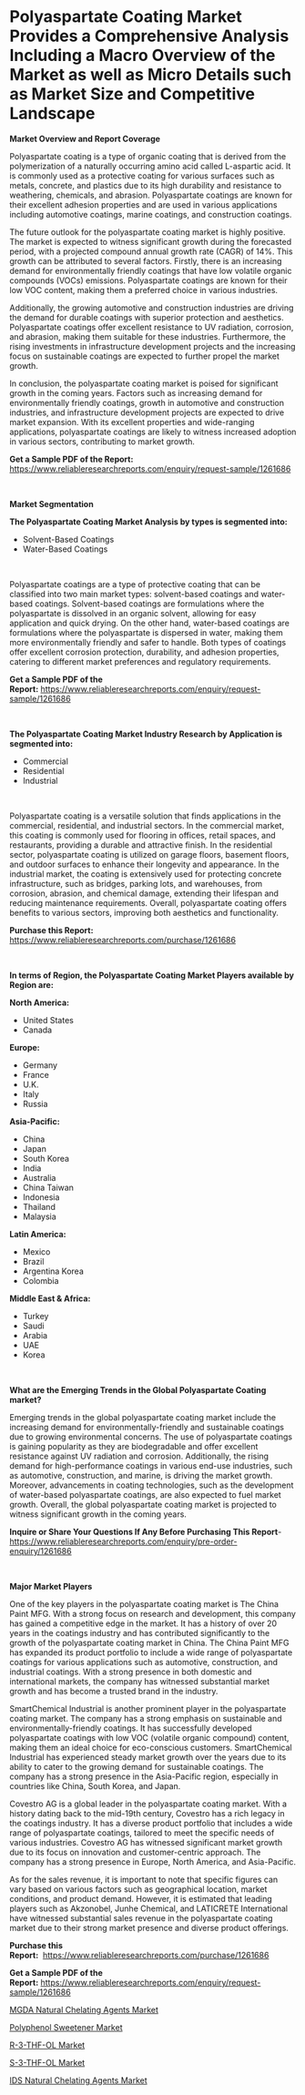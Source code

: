 <p><h1>Polyaspartate Coating Market Provides a Comprehensive Analysis Including a Macro Overview of the Market as well as Micro Details such as Market Size and Competitive Landscape</h1></p><p><strong>Market Overview and Report Coverage</strong></p>
<p><p>Polyaspartate coating is a type of organic coating that is derived from the polymerization of a naturally occurring amino acid called L-aspartic acid. It is commonly used as a protective coating for various surfaces such as metals, concrete, and plastics due to its high durability and resistance to weathering, chemicals, and abrasion. Polyaspartate coatings are known for their excellent adhesion properties and are used in various applications including automotive coatings, marine coatings, and construction coatings.</p><p>The future outlook for the polyaspartate coating market is highly positive. The market is expected to witness significant growth during the forecasted period, with a projected compound annual growth rate (CAGR) of 14%. This growth can be attributed to several factors. Firstly, there is an increasing demand for environmentally friendly coatings that have low volatile organic compounds (VOCs) emissions. Polyaspartate coatings are known for their low VOC content, making them a preferred choice in various industries.</p><p>Additionally, the growing automotive and construction industries are driving the demand for durable coatings with superior protection and aesthetics. Polyaspartate coatings offer excellent resistance to UV radiation, corrosion, and abrasion, making them suitable for these industries. Furthermore, the rising investments in infrastructure development projects and the increasing focus on sustainable coatings are expected to further propel the market growth.</p><p>In conclusion, the polyaspartate coating market is poised for significant growth in the coming years. Factors such as increasing demand for environmentally friendly coatings, growth in automotive and construction industries, and infrastructure development projects are expected to drive market expansion. With its excellent properties and wide-ranging applications, polyaspartate coatings are likely to witness increased adoption in various sectors, contributing to market growth.</p></p>
<p><strong>Get a Sample PDF of the Report:</strong> <a href="https://www.reliableresearchreports.com/enquiry/request-sample/1261686">https://www.reliableresearchreports.com/enquiry/request-sample/1261686</a></p>
<p>&nbsp;</p>
<p><strong>Market Segmentation</strong></p>
<p><strong>The Polyaspartate Coating Market Analysis by types is segmented into:</strong></p>
<p><ul><li>Solvent-Based Coatings</li><li>Water-Based Coatings</li></ul></p>
<p>&nbsp;</p>
<p><p>Polyaspartate coatings are a type of protective coating that can be classified into two main market types: solvent-based coatings and water-based coatings. Solvent-based coatings are formulations where the polyaspartate is dissolved in an organic solvent, allowing for easy application and quick drying. On the other hand, water-based coatings are formulations where the polyaspartate is dispersed in water, making them more environmentally friendly and safer to handle. Both types of coatings offer excellent corrosion protection, durability, and adhesion properties, catering to different market preferences and regulatory requirements.</p></p>
<p><strong>Get a Sample PDF of the Report:</strong>&nbsp;<a href="https://www.reliableresearchreports.com/enquiry/request-sample/1261686">https://www.reliableresearchreports.com/enquiry/request-sample/1261686</a></p>
<p>&nbsp;</p>
<p><strong>The Polyaspartate Coating Market Industry Research by Application is segmented into:</strong></p>
<p><ul><li>Commercial</li><li>Residential</li><li>Industrial</li></ul></p>
<p>&nbsp;</p>
<p><p>Polyaspartate coating is a versatile solution that finds applications in the commercial, residential, and industrial sectors. In the commercial market, this coating is commonly used for flooring in offices, retail spaces, and restaurants, providing a durable and attractive finish. In the residential sector, polyaspartate coating is utilized on garage floors, basement floors, and outdoor surfaces to enhance their longevity and appearance. In the industrial market, the coating is extensively used for protecting concrete infrastructure, such as bridges, parking lots, and warehouses, from corrosion, abrasion, and chemical damage, extending their lifespan and reducing maintenance requirements. Overall, polyaspartate coating offers benefits to various sectors, improving both aesthetics and functionality.</p></p>
<p><strong>Purchase this Report:</strong>&nbsp; <a href="https://www.reliableresearchreports.com/purchase/1261686">https://www.reliableresearchreports.com/purchase/1261686</a></p>
<p>&nbsp;</p>
<p><strong>In terms of Region, the Polyaspartate Coating Market Players available by Region are:</strong></p>
<p>
    <p> <strong> North America: </strong>
        <ul>
            <li>United States</li>
            <li>Canada</li>
        </ul>
        </p> 
    <p> <strong> Europe: </strong>
        <ul>
            <li>Germany</li>
            <li>France</li>
            <li>U.K.</li>
            <li>Italy</li>
            <li>Russia</li>
        </ul>
        </p> 
    <p> <strong> Asia-Pacific: </strong>
        <ul>
            <li>China</li>
            <li>Japan</li>
            <li>South Korea</li>
            <li>India</li>
            <li>Australia</li>
            <li>China Taiwan</li>
            <li>Indonesia</li>
            <li>Thailand</li>
            <li>Malaysia</li>
        </ul>
        </p> 
    <p> <strong> Latin America: </strong>
        <ul>
            <li>Mexico</li>
            <li>Brazil</li>
            <li>Argentina Korea</li>
            <li>Colombia</li>
        </ul>
        </p> 
    <p> <strong> Middle East & Africa: </strong>
        <ul>
            <li>Turkey</li>
            <li>Saudi</li>
            <li>Arabia</li>
            <li>UAE</li>
            <li>Korea</li>
        </ul>
    </p>
    </p>
<p>&nbsp;</p>
<p><strong>What are the Emerging Trends in the Global Polyaspartate Coating market?</strong></p>
<p><p>Emerging trends in the global polyaspartate coating market include the increasing demand for environmentally-friendly and sustainable coatings due to growing environmental concerns. The use of polyaspartate coatings is gaining popularity as they are biodegradable and offer excellent resistance against UV radiation and corrosion. Additionally, the rising demand for high-performance coatings in various end-use industries, such as automotive, construction, and marine, is driving the market growth. Moreover, advancements in coating technologies, such as the development of water-based polyaspartate coatings, are also expected to fuel market growth. Overall, the global polyaspartate coating market is projected to witness significant growth in the coming years.</p></p>
<p><strong>Inquire or Share Your Questions If Any Before Purchasing This Report</strong>- <a href="https://www.reliableresearchreports.com/enquiry/pre-order-enquiry/1261686">https://www.reliableresearchreports.com/enquiry/pre-order-enquiry/1261686</a></p>
<p>&nbsp;</p>
<p><strong>Major Market Players</strong></p>
<p><p>One of the key players in the polyaspartate coating market is The China Paint MFG. With a strong focus on research and development, this company has gained a competitive edge in the market. It has a history of over 20 years in the coatings industry and has contributed significantly to the growth of the polyaspartate coating market in China. The China Paint MFG has expanded its product portfolio to include a wide range of polyaspartate coatings for various applications such as automotive, construction, and industrial coatings. With a strong presence in both domestic and international markets, the company has witnessed substantial market growth and has become a trusted brand in the industry.</p><p>SmartChemical Industrial is another prominent player in the polyaspartate coating market. The company has a strong emphasis on sustainable and environmentally-friendly coatings. It has successfully developed polyaspartate coatings with low VOC (volatile organic compound) content, making them an ideal choice for eco-conscious customers. SmartChemical Industrial has experienced steady market growth over the years due to its ability to cater to the growing demand for sustainable coatings. The company has a strong presence in the Asia-Pacific region, especially in countries like China, South Korea, and Japan.</p><p>Covestro AG is a global leader in the polyaspartate coating market. With a history dating back to the mid-19th century, Covestro has a rich legacy in the coatings industry. It has a diverse product portfolio that includes a wide range of polyaspartate coatings, tailored to meet the specific needs of various industries. Covestro AG has witnessed significant market growth due to its focus on innovation and customer-centric approach. The company has a strong presence in Europe, North America, and Asia-Pacific.</p><p>As for the sales revenue, it is important to note that specific figures can vary based on various factors such as geographical location, market conditions, and product demand. However, it is estimated that leading players such as Akzonobel, Junhe Chemical, and LATICRETE International have witnessed substantial sales revenue in the polyaspartate coating market due to their strong market presence and diverse product offerings.</p></p>
<p><strong>Purchase this Report:</strong>&nbsp;&nbsp;<a href="https://www.reliableresearchreports.com/purchase/1261686">https://www.reliableresearchreports.com/purchase/1261686</a></p>
<p></p>
<p><strong>Get a Sample PDF of the Report:</strong>&nbsp;<a href="https://www.reliableresearchreports.com/enquiry/request-sample/1261686">https://www.reliableresearchreports.com/enquiry/request-sample/1261686</a></p>
<p><p><a href="https://github.com/AKSHATREPORTPRIME/Market-Research-Report-List-2/blob/main/mgda-natural-chelating-agents-market.md">MGDA Natural Chelating Agents Market</a></p><p><a href="https://github.com/YashRP12/Market-Research-Report-List-2/blob/main/polyphenol-sweetener-market.md">Polyphenol Sweetener Market</a></p><p><a href="https://github.com/Chiragrp25/Market-Research-Report-List-2/blob/main/r-3-thf-ol-market.md">R-3-THF-OL Market</a></p><p><a href="https://github.com/santosh758595/Market-Research-Report-List-2/blob/main/s-3-thf-ol-market.md">S-3-THF-OL Market</a></p><p><a href="https://github.com/Chiragrp26/Market-Research-Report-List-2/blob/main/ids-natural-chelating-agents-market.md">IDS Natural Chelating Agents Market</a></p></p>